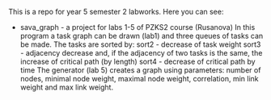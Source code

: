 This is a repo for year 5 semester 2 labworks. Here you can see:
 - sava_graph - a project for labs 1-5 of PZKS2 course (Rusanova)
	In this program a task graph can be drawn (lab1) and three queues of tasks can be made. The tasks are sorted by:
	sort2 - decrease of task weight
	sort3 - adjacency decrease and, if the adjacency of two tasks is the same, the increase of critical path (by length)
	sort4 - decrease of critical path by time
	The generator (lab 5) creates a graph using parameters: number of nodes, minimal node weight, maximal node weight, correlation, min link weight and max link weight.

